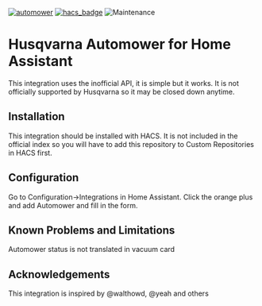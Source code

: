 [![automower](https://img.shields.io/github/release/astrandb/automower_hass)](https://github.com/astrandb/automower_hass) [![hacs_badge](https://img.shields.io/badge/HACS-Custom-orange.svg)](https://github.com/custom-components/hacs) ![Maintenance](https://img.shields.io/maintenance/yes/2021.svg)
# Husqvarna Automower for Home Assistant

This integration uses the inofficial API, it is simple but it works. It is not officially supported by Husqvarna so it may be closed down anytime.

## Installation

This integration should be installed with HACS. It is not included in the official index so you will have to add this repository to Custom Repositories in HACS first.

## Configuration
Go to Configuration->Integrations in Home Assistant. Click the orange plus and add Automower and fill in the form.

## Known Problems and Limitations
Automower status is not translated in vacuum card

## Acknowledgements

This integration is inspired by @walthowd, @yeah and others
